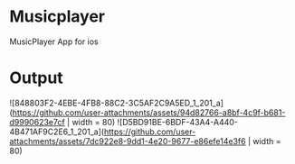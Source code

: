 # Musicplayer
MusicPlayer App for ios

# Output 
![848803F2-4EBE-4FB8-88C2-3C5AF2C9A5ED_1_201_a](https://github.com/user-attachments/assets/94d82766-a8bf-4c9f-b681-d9990623e7cf | width = 80) 
![D5BD91BE-6BDF-43A4-A440-4B471AF9C2E6_1_201_a](https://github.com/user-attachments/assets/7dc922e8-9dd1-4e20-9677-e86efe14e3f6 | width = 80)

